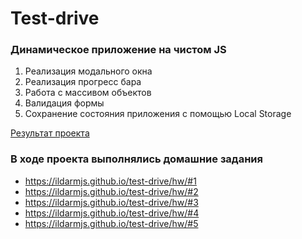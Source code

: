 # Test-drive

### Динамическое приложение на чистом JS

1.  Реализация модального окна
2.  Реализация прогресс бара
3.  Работа с массивом объектов
4.  Валидация формы
5.  Сохранение состояния приложения с помощью Local Storage

  [Результат проекта](https://ildarmjs.github.io/test-drive/tech_tracker/)

### В ходе проекта выполнялись домашние задания 
* https://ildarmjs.github.io/test-drive/hw/#1
* https://ildarmjs.github.io/test-drive/hw/#2
* https://ildarmjs.github.io/test-drive/hw/#3
* https://ildarmjs.github.io/test-drive/hw/#4
* https://ildarmjs.github.io/test-drive/hw/#5
